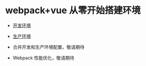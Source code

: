 # webpack+vue 从零开始搭建环境

-   [开发环境](https://github.com/amandakelake/webpack-vue/blob/master/docs/dev.md)

-   [生产环境](https://github.com/amandakelake/webpack-vue/blob/master/docs/prod.md)

-   合并开发和生产环境配置，敬请期待

-   Webpack 性能优化，敬请期待
